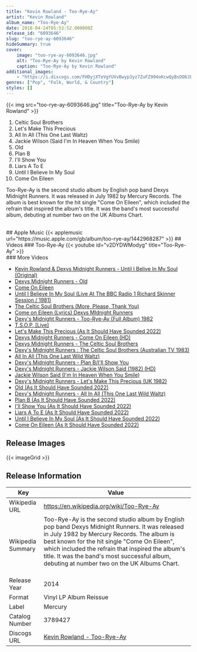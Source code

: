 ```yaml
---
title: "Kevin Rowland - Too-Rye-Ay"
artist: "Kevin Rowland"
album_name: "Too-Rye-Ay"
date: 2018-04-24T05:53:52.000000Z
release_id: "6093646"
slug: "too-rye-ay-6093646"
hideSummary: true
cover:
    image: "too-rye-ay-6093646.jpg"
    alt: "Too-Rye-Ay by Kevin Rowland"
    caption: "Too-Rye-Ay by Kevin Rowland"
additional_images:
    - "https://i.discogs.com/FHDyjXTeVgYUVvBwyp3yz7ZuFZ994oKcwQyBsDO6JFs/rs:fit/g:sm/q:90/h:160/w:160/czM6Ly9kaXNjb2dz/LWRhdGFiYXNlLWlt/YWdlcy9SLTYwOTM2/NDYtMTQxMDg5NDMw/Ni0xMTYyLmpwZWc.jpeg"
genres: ["Pop", "Folk, World, & Country"]
styles: []
---
```


{{< img src="too-rye-ay-6093646.jpg" title="Too-Rye-Ay by Kevin Rowland" >}}

<!-- section break -->

1. Celtic Soul Brothers
2. Let's Make This Precious
3. All In All (This One Last Waltz)
4. Jackie Wilson (Said I'm In Heaven When You Smile)
5. Old
6. Plan B
7. I'll Show You
8. Liars A To E
9. Until I Believe In My Soul
10. Come On Eileen

<!-- section break -->

Too-Rye-Ay is the second studio album by English pop band Dexys Midnight Runners. It was released in July 1982 by Mercury Records. The album is best known for the hit single "Come On Eileen", which included the refrain that inspired the album's title. It was the band's most successful album, debuting at number two on the UK Albums Chart.


<br>
## Apple Music
{{< applemusic url="https://music.apple.com/gb/album/too-rye-ay/1442968287" >}}
## Videos
### Too-Rye-Ay
{{< youtube id="v2DYDWModyg" title="Too-Rye-Ay" >}}<br>
### More Videos

- [Kevin Rowland & Dexys Midnight Runners - Until I Belive In My Soul (Original)](https://www.youtube.com/watch?v=zEiRtCI6WJI)
- [Dexys Midnight Runners - Old](https://www.youtube.com/watch?v=wVB9PpwuTJM)
- [Come On Eileen](https://www.youtube.com/watch?v=GbpnAGajyMc)
- [Until I Believe In My Soul (Live At The BBC Radio 1 Richard Skinner Session / 1981)](https://www.youtube.com/watch?v=TnIc8paR5-M)
- [The Celtic Soul Brothers (More, Please, Thank You)](https://www.youtube.com/watch?v=jPEYHEZvhRw)
- [Come on Eileen (Lyrics)  Dexys MIdnight Runners](https://www.youtube.com/watch?v=BULwdSEBThk)
- [Dexy's Midnight Runners - Too-Rye-Ay (Full Album) 1982](https://www.youtube.com/watch?v=ah3LDkefeUU)
- [T.S.O.P. [Live]](https://www.youtube.com/watch?v=EMbsPhGM3AI)
- [Let's Make This Precious (As It Should Have Sounded 2022)](https://www.youtube.com/watch?v=deew4kIh7kc)
- [Dexys Midnight Runners - Come On Eileen (HD)](https://www.youtube.com/watch?v=VjG3kdUp8qc)
- [Dexys Midnight Runners - The Celtic Soul Brothers](https://www.youtube.com/watch?v=sQkkzNic1Vs)
- [Dexy's Midnight Runners : The Celtic Soul Brothers  (Australian TV 1983)](https://www.youtube.com/watch?v=hENk6H_0PUM)
- [All In All (This One Last Wild Waltz)](https://www.youtube.com/watch?v=zJpbO8_2aqQ)
- [Dexy's Midnight Runners - Plan B/I'll Show You](https://www.youtube.com/watch?v=4CTfGEFaV3A)
- [Dexy's Midnight Runners - Jackie Wilson Said (1982) (HD)](https://www.youtube.com/watch?v=FLjlrNpKsSk)
- [Jackie Wilson Said (I'm In Heaven When You Smile)](https://www.youtube.com/watch?v=2zGL-7D6Rk4)
- [Dexy's Midnight Runners - Let's Make This Precious (UK 1982)](https://www.youtube.com/watch?v=zg0KPlYYycY)
- [Old (As It Should Have Sounded 2022)](https://www.youtube.com/watch?v=68Pz0grG40c)
- [Dexy's Midnight Runners  - All In All (This One Last Wild Waltz)](https://www.youtube.com/watch?v=xRjR6fMbCpI)
- [Plan B (As It Should Have Sounded 2022)](https://www.youtube.com/watch?v=uZHKz9y5Nyg)
- [I'll Show You (As It Should Have Sounded 2022)](https://www.youtube.com/watch?v=KfJGMJnvUVg)
- [Liars A To E (As It Should Have Sounded 2022)](https://www.youtube.com/watch?v=fJdPH1xcsZo)
- [Until I Believe In My Soul (As It Should Have Sounded 2022)](https://www.youtube.com/watch?v=VvrDUFcrxIs)
- [Come On Eileen (As It Should Have Sounded 2022)](https://www.youtube.com/watch?v=fVaQeoWzwRU)

## Release Images
{{< imageGrid >}}

## Release Information
|  Key           | Value                                                |
| ---------------| ---------------------------------------------------- |
| Wikipedia URL | https://en.wikipedia.org/wiki/Too-Rye-Ay |
| Wikipedia Summary | Too-Rye-Ay is the second studio album by English pop band Dexys Midnight Runners. It was released in July 1982 by Mercury Records. The album is best known for the hit single "Come On Eileen", which included the refrain that inspired the album's title. It was the band's most successful album, debuting at number two on the UK Albums Chart.<br><br> |
| Release Year   | 2014                                   |
| Format         | Vinyl LP Album Reissue |
| Label          | Mercury |
| Catalog Number | 3789427 |
| Discogs URL    | [Kevin Rowland - Too-Rye-Ay](https://www.discogs.com/release/6093646-Kevin-Rowland-Dexys-Midnight-Runners-Too-Rye-Ay) |